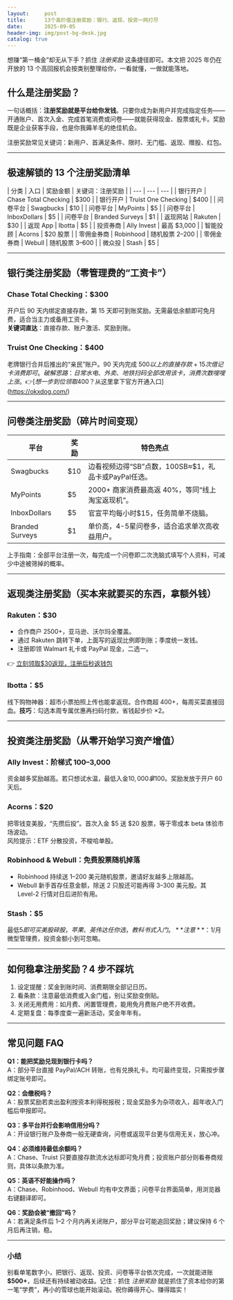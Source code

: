 ```yaml
---
layout:     post
title:      13个高价值注册奖励：银行、返现、投资一网打尽
date:       2025-09-05
header-img: img/post-bg-desk.jpg
catalog: true
---
```


想赚“第一桶金”却无从下手？抓住 _注册奖励_ 这条捷径即可。本文把 2025 年仍在开放的 13 个高回报机会按类别整理给你，一看就懂，一做就能落地。

## 什么是注册奖励？

一句话概括：**注册奖励就是平台给你发钱**。只要你成为新用户并完成指定任务——开通账户、首次入金、完成首笔消费或问卷——就能获得现金、股票或礼卡。奖励既是企业获客手段，也是你我薅羊毛的绝佳机会。

注册奖励常见关键词：新用户、首满足条件、限时、无门槛、返现、赠股、红包。

---

## 极速解锁的 13 个注册奖励清单

| 分类 | 入口 | 奖励金额 | 关键词：注册奖励 |
| --- | --- | --- |
| 银行开户 | Chase Total Checking | $300 |
| 银行开户 | Truist One Checking | $400 |
| 问卷平台 | Swagbucks | $10 |
| 问卷平台 | MyPoints | $5 |
| 问卷平台 | InboxDollars | $5 |
| 问卷平台 | Branded Surveys | $1 |
| 返现网站 | Rakuten | $30 |
| 返现 App | Ibotta | $5 |
| 投资券商 | Ally Invest | 最高 $3,000 |
| 智能投顾 | Acorns | $20 股票 |
| 零佣金券商 | Robinhood | 随机股票 $2–$200 |
| 零佣金券商 | Webull | 随机股票 $3–$600 |
| 微众投 | Stash | $5 |

---

## 银行类注册奖励（零管理费的“工资卡”）

### Chase Total Checking：$300  
开户后 90 天内绑定直接存款，第 15 天即可到账奖励。无需最低余额即可免月费，适合当主力或备用工资卡。  
**关键词直达**：直接存款、账户激活、奖励到账。

### Truist One Checking：$400  
老牌银行合并后推出的“亲民”账户。90 天内完成 $500 以上的直接存款 + 15 次借记卡消费即可。  
破解思路：日常水电、外卖、地铁扫码全部改用该卡，消费次数嗖嗖上涨。  
👉 [想一步到位领取$400？从这里拿下官方开通入口](https://okxdog.com/)  

---

## 问卷类注册奖励（碎片时间变现）

| 平台 | 奖励 | 特色亮点 |
| --- | --- | --- |
| Swagbucks | $10 | 边看视频边得“SB”点数，100SB≈$1，礼品卡或PayPal任选。 |
| MyPoints | $5 | 2000+ 商家消费最高返 40%，等同“线上淘宝返现机”。 |
| InboxDollars | $5 | 官宣平均每小时$15，任务简单不烧脑。 |
| Branded Surveys | $1 | 单价高，4-5星问卷多，适合追求单次高收益用户。 |

上手指南：全部平台注册一次，每完成一个问卷即二次洗脑式填写个人资料，可减少中途被筛掉的概率。

---

## 返现类注册奖励（买本来就要买的东西，拿额外钱）

### Rakuten：$30  
- 合作商户 2500+，亚马逊、沃尔玛全覆盖。  
- 通过 Rakuten 跳转下单，上面写的返现比例即到账；季度统一发钱。  
- 注册即领 Walmart 礼卡或 PayPal 现金，二选一。

👉 [立刻领取$30返现，注册后秒返钱包](https://okxdog.com/)  

### Ibotta：$5  
线下购物神器：超市小票拍照上传也能拿返现。合作商超 400+，每周买菜直接回血。**技巧**：勾选本周专属优惠再扫码付款，省钱起步价 ×2。

---

## 投资类注册奖励（从零开始学习资产增值）

### Ally Invest：阶梯式 $100–$3,000  
资金越多奖励越高。若只想试水温，最低入金$10,000拿$100。奖励发放于开户 60 天后。

### Acorns：$20  
把零钱变美股，“先攒后投”。首次入金 $5 送 $20 股票，等于零成本 beta 体验市场波动。  
风险提示：ETF 分散投资，不梭哈单股。

### Robinhood & Webull：免费股票随机掉落  
- Robinhood 持续送 1–200 美元随机股票，邀请好友越多上限越高。  
- Webull 新手首存任意金额，除送 2 只股还可能再得 3–300 美元股。其 Level-2 行情对日后进阶有用。

### Stash：$5  
最低$5即可买美股碎股，苹果、英伟达任你选，教科书式入门。**注意**：$1/月微型管理费，投资金额小到可忽略。

---

## 如何稳拿注册奖励？4 步不踩坑

1. 设定提醒：奖金到账时间、消费期限全部记日历。  
2. 看条款：注意最低消费或入金门槛，别让奖励变倒贴。  
3. 关闭无用费用：如月费、闲置管理费，能用免月费账户绝不开收费。  
4. 定期复盘：每季度查一遍新活动，奖金年年有。

---

## 常见问题 FAQ

**Q1：能把奖励兑现到银行卡吗？**  
A：部分平台直接 PayPal/ACH 转账，也有兑换礼卡。均可最终变现，只需按步骤绑定账号即可。

**Q2：会缴税吗？**  
A：股票奖励若卖出盈利按资本利得税报税；现金奖励多为杂项收入，超年收入门槛后申报即可。

**Q3：多平台并行会影响信用分吗？**  
A：开设银行账户及券商一般无硬查询，问卷或返现平台更与信用无关，放心冲。

**Q4：必须维持最低余额吗？**  
A：Chase、Truist 只要直接存款流水达标即可免月费；投资账户部分则看券商规则，具体以条款为准。

**Q5：英语不好能操作吗？**  
A：Chase、Robinhood、Webull 均有中文界面；问卷平台界面简单，用浏览器右键翻译即可。

**Q6：奖励会被“撤回”吗？**  
A：若满足条件后 1–2 个月内再关闭账户，部分平台可能追回奖励；建议保持 6 个月后再注销，稳。

---

### 小结  
别看单笔数字小，把银行、返现、投资、问卷等平台依次完成，一次就能进账 **$500+**，后续还有持续被动收益。记住：抓住 _注册奖励_ 就是抓住了资本给你的第一笔“学费”，再小的雪球也能开始滚动。祝你薅得开心、赚得踏实！